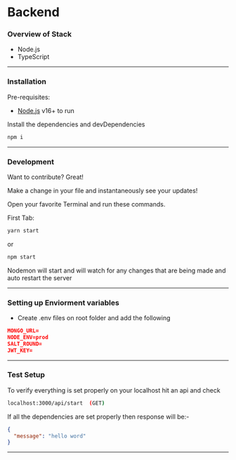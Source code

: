 # Backend

### Overview of Stack

- Node.js
- TypeScript

---

### Installation

Pre-requisites:

- [Node.js](https://nodejs.org/) v16+ to run

Install the dependencies and devDependencies

```sh
npm i
```

---

### Development

Want to contribute? Great!

Make a change in your file and instantaneously see your updates!

Open your favorite Terminal and run these commands.

First Tab:

```sh
yarn start
```

or

```sh
npm start
```

Nodemon will start and will watch for any changes that are being made and auto restart the server

 ---

### Setting up Enviorment variables

- Create .env files on root folder and add the following

```json
MONGO_URL=
NODE_ENV=prod
SALT_ROUND=
JWT_KEY=
```

---

### Test Setup

To verify everything is set properly on your localhost hit an api and check

```sh
localhost:3000/api/start  (GET)
```

If all the dependencies are set properly then response will be:-

```json
{
  "message": "hello word"
}
```

---
